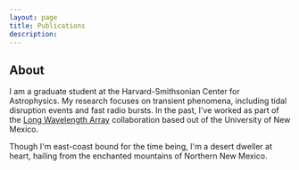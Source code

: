 ```yaml
---
layout: page
title: Publications
description: 
---
```

## About
I am a graduate student at the Harvard-Smithsonian Center for Astrophysics. My research focuses on transient phenomena, including tidal disruption events and fast radio bursts. In the past, I've worked as part of the [Long Wavelength Array](http://www.phys.unm.edu/~lwa/index.html) collaboration based out of the University of New Mexico.

Though I'm east-coast bound for the time being, I'm a desert dweller at heart, hailing from the enchanted mountains of Northern New Mexico.


